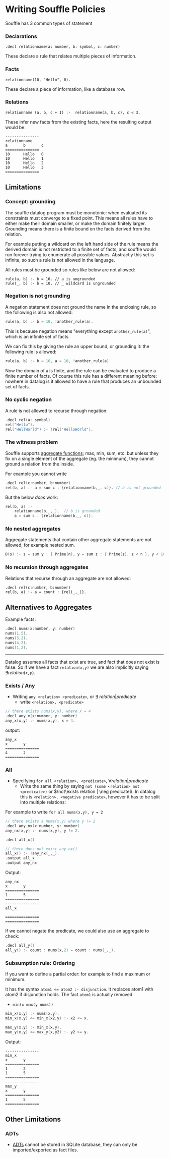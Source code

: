 
# Writing Souffle Policies

Souffle has 3 common types of statement

### Declarations

```
.decl relationname(a: number, b: symbol, c: number)
```

These declare a rule that relates multiple pieces of information.

### Facts


```
relationname(10, "Hello", 0).
```

These declare a piece of information, like a database row.

### Relations

```
relationname (a, b, c + 1) :-  relationname(a, b, c), c < 3.
```

These infer new facts from the existing facts, here the resulting output would be:

```
---------------
relationname
a       b       c
===============
10      Hello   0
10      Hello   1
10      Hello   2
10      Hello   3
===============
```


## Limitations

### Concept: grounding

The souffle datalog program must be monotonic: when evaluated its constraints must converge to a fixed point. This means all
rules have to either make their domain smaller, or make the domain finitely larger. Grounding means there is a finite
bound on the facts derived from the relation.  

For example putting a wildcard on the left hand side of the rule means the derived domain is not restricted to a finite set of
facts, and souffle would run forever trying to enumerate all possible values. Abstractly this set is infinite, so such
a rule is not allowed in the language.

All rules must be grounded so rules like below are not allowed:

```
rule(a, b) :- b = 10. // a is ungrounded
rule(_, b) :- b = 10. // _ wildcard is ungrounded
```

### Negation is not grounding

A negation statement does not ground the name in the enclosing rule, so the
following is also not allowed:


```c
rule(a, b) :- b = 10, !another_rule(a).
```

This is because negation means "everything except `another_rule(a)`", which is an infinite set of facts.

We can fix this by giving the rule an upper bound, or grounding it: the following rule is allowed:

```c
rule(a, b) :- b = 10, a = 10, !another_rule(a).
```

Now the domain of `a` is finite, and the rule can be evaluated to produce a finite number of facts. Of course this
rule has a different meaning before: nowhere in datalog is it allowed to have a rule that produces an unbounded set of
facts.

### No cyclic negation

A rule is not allowed to recurse through negation:

```c
.decl rel(a: symbol)
rel("Hello").
rel("HellWorld") :- !rel("HelloWorld").
```

### The witness problem

Souffle supports [aggregate functions](https://souffle-lang.github.io/aggregates);
max, min, sum, etc. but unless they fix on
a single element of the aggregate (eg. the minimum), they cannot ground
a relation from the inside.

For example you cannot write

```c
.decl rel(c:number, b:number)
rel(b, a) :- a = sum c : {relationname(b,_, c)}. // b is not grounded
```

But the below _does_ work:

```c
rel(b, a) :-
    relationname(b,_,_),  // b is grounded
    a = sum c : {relationname(b,_, c)}.
```

### No nested aggregates

Aggregate statements that contain other aggregate statements are not allowed,
for example nested sum.

```c
D(s) :- s = sum y : { Prime(n), y = sum z : { Prime(z), z < n }, y < 10 }.
```

### No recursion through aggregates

Relations that recurse through an aggregate are not allowed:

```
.decl rel(c:number, b:number)
rel(b, a) :- a = count : {rel(_,_)}.
```

## Alternatives to Aggregates


Example facts:
```c
.decl nums(x:number, y: number)
nums(1,5).
nums(3,2).
nums(4,2).
nums(1,2).
```

---

Datalog assumes all facts that exist are true, and fact that does not exist is false.
So if we have a fact `relation(x,y)` we are also implicitly saying $\exists relation(x,y)$.

### Exists / Any

- Writing `any <relation> <predicate>`, or $\exists\: relation | predicate$
    - write `<relation>, <predicate>`

```c
// there exists nums(x,y), where x = 4
.decl any_x(x:number, y: number)
any_x(x,y) :- nums(x,y), x = 4.
```
output:
```
any_x
x       y
===============
4       2
===============
```

### All

- Specifying `for all <relation>, <predicate>`, $\forall relation | predicate$
    - Write the same thing by saying `not (some <relation> not <predicate>)` or $\not\exists relation | \neg predicate$.
      In datalog this is `<relation>, <negative predicate>`, however it has to be split into multiple relations:

For example to write `for all nums(x,y), y = 2`

```c
// there exists a nums(x,y) where y != 2
.decl any_nx(x:number, y: number)
any_nx(x,y) :- nums(x,y), y != 2.

.decl all_x()

// there does not exist any_nx()
all_x() :- !any_nx(_,_).
.output all_x
.output any_nx
```
Output:
```
any_nx
x       y
===============
1       5
===============
---------------
all_x

===============
===============
```

If we cannot negate the predicate, we could also use an aggregate to check:

```c
.decl all_y()
all_y() :- count : nums(x,2) = count : nums(_,_).
```


### Subsumption rule: Ordering

If you want to define a partial order: for example to find a maximum or minimum.

It has the syntax `atom1 <= atom2 :- disjunction`. It replaces atom1 with atom2 if disjunction holds. The fact `atom1` is
actually removed.

- `min(x max(y nums))`

```c
min_x(x,y) :- nums(x,y).
min_x(x,y) <= min_x(x2,y) :- x2 <= x.

max_y(x,y) :- min_x(x,y).
max_y(x,y) <= max_y(x,y2) :- y2 >= y.
```
Output:
```
---------------
min_x
x       y
===============
1       2
1       5
===============
---------------
max_y
x       y
===============
1       5
===============
```

## Other Limitations

### ADTs

- [ADTs](https://souffle-lang.github.io/types#algebraic-data-types-adt) cannot
    be stored in SQLite database, they can only be imported/exported as fact
    files.
